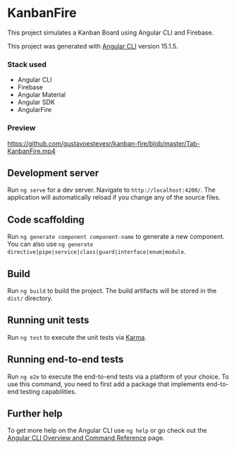 # KanbanFire

This project simulates a Kanban Board using Angular CLI and Firebase.

This project was generated with [Angular CLI](https://github.com/angular/angular-cli) version 15.1.5.

### Stack used

- Angular CLI
- Firebase
- Angular Material
- Angular SDK
- AngularFire

### Preview

https://github.com/gustavoestevesr/kanban-fire/blob/master/Tab-KanbanFire.mp4

## Development server

Run `ng serve` for a dev server. Navigate to `http://localhost:4200/`. The application will automatically reload if you change any of the source files.

## Code scaffolding

Run `ng generate component component-name` to generate a new component. You can also use `ng generate directive|pipe|service|class|guard|interface|enum|module`.

## Build

Run `ng build` to build the project. The build artifacts will be stored in the `dist/` directory.

## Running unit tests

Run `ng test` to execute the unit tests via [Karma](https://karma-runner.github.io).

## Running end-to-end tests

Run `ng e2e` to execute the end-to-end tests via a platform of your choice. To use this command, you need to first add a package that implements end-to-end testing capabilities.

## Further help

To get more help on the Angular CLI use `ng help` or go check out the [Angular CLI Overview and Command Reference](https://angular.io/cli) page.
